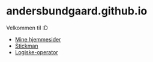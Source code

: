 # andersbundgaard.github.io
Velkommen til :D
 
- [Mine hjemmesider](website/)
- [Stickman](stickman/)
- [Logiske-operator](logisk-operator/)
